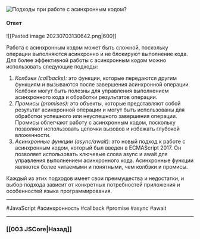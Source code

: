 ![Подходы при работе с асинхронным кодом?](https://youtu.be/yvOXvZ8aEFo?t=410)

#### Ответ

![[Pasted image 20230703130642.png|600]]

Работа с асинхронным кодом может быть сложной, поскольку операции выполняются асинхронно и не блокируют выполнение кода. Для более эффективной работы с асинхронным кодом можно использовать следующие подходы:

1. *Колбэки (callbacks):* это функции, которые передаются другим функциям и вызываются после завершения асинхронной операции. Колбэки могут быть полезны для управления выполнением асинхронного кода и обработки результатов операции.
2. *Промисы (promises):* это объекты, которые представляют собой результат асинхронной операции и могут быть использованы для обработки успешного или неуспешного завершения операции. Промисы облегчают работу с асинхронным кодом, поскольку позволяют использовать цепочки вызовов и избежать глубокой вложенности.
3. *Асинхронные функции (async/await):* это новый подход к работе с асинхронным кодом, который был введен в ECMAScript 2017. Он позволяет использовать ключевые слова async и await для управления выполнением асинхронного кода. Асинхронные функции являются более читаемыми и понятными, чем колбэки и промисы.

Каждый из этих подходов имеет свои преимущества и недостатки, и выбор подхода зависит от конкретных потребностей приложения и особенностей языка программирования.

___
 #JavaScript #асинхронность #callback #promise #async #await 

___

### [[003 JSCore|Назад]]